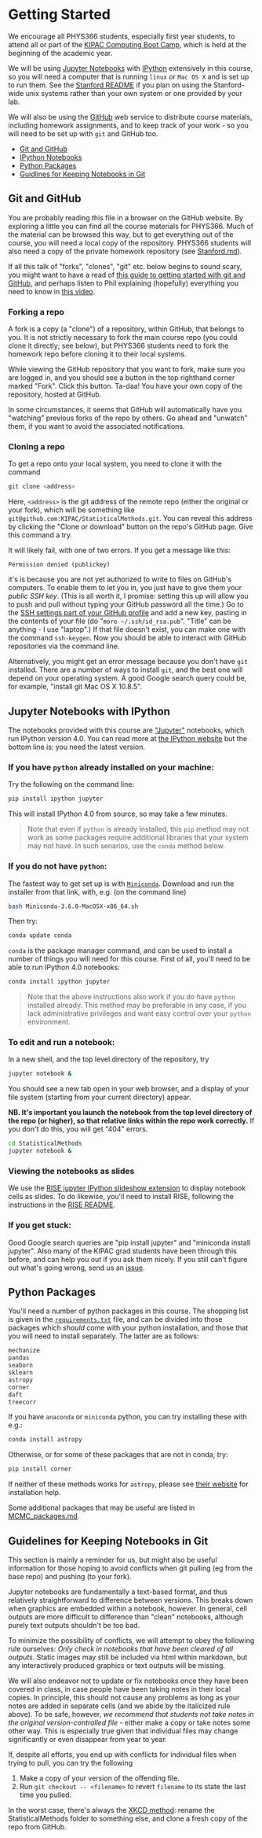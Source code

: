 # <a name="top"></a>Getting Started

We encourage all PHYS366 students, especially first year students, to
attend all or part of the [KIPAC Computing Boot Camp](https://kipac.github.io/BootCamp/), which is held at the beginning of the academic year.

We will be using [Jupyter Notebooks](https://jupyter.org/)
with [IPython](http://ipython.org/)
extensively in this course, so you
will need a computer that is running `linux` or `Mac OS X` and
is set up to run them. See the [Stanford README](Stanford.md) if you plan on using the Stanford-wide unix systems rather than your own system or one provided by your lab.

We will also be using the [GitHub](https://github.com) web service to
distribute course materials, including homework assignments, and to
keep track of your work - so you will need to be set up with `git` and
GitHub too.

* [Git and GitHub](#github)
* [IPython Notebooks](#ipynb)
* [Python Packages](#packages)
* [Guidlines for Keeping Notebooks in Git](#gitnote)

## <a name="github"></a>Git and GitHub

You are probably reading this file in a browser on the GitHub website.
By exploring a little you can find all the course materials for
PHYS366. Much of the material can be browsed this way, but to get everything out of the course, you will need a local copy of the repository. PHYS366 students will also need a copy of the private homework repository (see [Stanford.md](Stanford.md)).

If all this talk of "forks", "clones", "git" etc. below begins to sound scary, you might want to have a read of [this guide to getting started with git and GitHub](https://github.com/KIPAC/GettingStarted#top), and perhaps listen to Phil explaining (hopefully) everything you need to know in [this video](https://www.youtube.com/watch?v=2g9lsbJBPEs).

### Forking a repo

A fork is a copy (a "clone") of a repository, within GitHub, that belongs to you. It is not strictly necessary to fork the main course repo (you could clone it directly; see below), but PHYS366 students need to fork the homework repo before cloning it to their local systems.

While viewing the GitHub repository that you want to fork, make sure you are logged in, and you should see a button in the top righthand corner marked "Fork". Click this button. Ta-daa! You have your own copy of the repository, hosted at GitHub.

In some circumstances, it seems that GitHub will automatically have you "watching" previous forks of the repo by others. Go ahead and "unwatch" them, if you want to avoid the associated notifications.

### Cloning a repo

To get a repo onto your local system, you need to clone it with the command
```bash
git clone <address>
```
Here, `<address>` is the git address of the remote repo (either the original or your fork), which will be something like `git@github.com:KIPAC/StatisticalMethods.git`. You can reveal this address by clicking the "Clone or download" button on the repo's GitHub page. Give this command a try.

It will likely fail, with one of two errors. If you get a message like this:
```
Permission denied (publickey)
```
it's is because you are not yet authorized to write to files on GitHub's computers. To enable them to let you in, you just have to give them your *public SSH key*. (This is all worth it, I promise: setting this up will allow you to push and pull without typing your GitHub password all the time.) Go to the [SSH settings part of your GitHub profile](https://github.com/settings/ssh) and add a new key, pasting in the contents of your file (do "`more ~/.ssh/id_rsa.pub`". "Title" can be anything - I use "laptop".) If that file doesn't exist, you can make one with the command `ssh-keygen`. Now you should be able to interact with GitHub repositories via the command line.

Alternatively, you might get an error message because you don't have `git` installed. There are a number of ways to install `git`, and the best one will depend on your operating system. A good Google search query could be, for example, "install git Mac OS X 10.8.5".

## <a name="ipynb"></a>Jupyter Notebooks with IPython

The notebooks provided with this course are
["Jupyter"](https://jupyter.org/) notebooks,  which run IPython
version 4.0. You can read more at [the IPython
website](http://ipython.org/) but the bottom line is: you need the
latest version.

### If you have `python` already installed on your machine:

Try the following on the command line:
```bash
pip install ipython jupyter
```
This will install IPython 4.0 from source, so may take a few minutes.

> Note that even if `python` is already installed, this `pip` method may not work as some packages require additional libraries that your system may not have. In such senarios, use the `conda` method below.

### If you do not have `python`:

The fastest way to get set up is with
[`Miniconda`](http://conda.pydata.org/miniconda.html). Download and run
the installer from that link, with, e.g. (on the command line)
```bash
bash Miniconda-3.6.0-MacOSX-x86_64.sh
```
Then try:
```bash
conda update conda
```
`conda` is the package manager command, and can be used to install a
number of things you will need for this course. First of all, you'll
need to be able to run IPython 4.0 notebooks:
```bash
conda install ipython jupyter
```

> Note that the above instructions also work if you do have `python` installed already. This method may be preferable in any case, if you lack administrative privileges and want easy control over your `python` environment.

### To edit and run a notebook:

In a new shell, and the top level directory of the repository, try
```bash
jupyter notebook &
```
You should see a new tab open in your web browser, and a display of your file system (starting from your current directory) appear.

**NB. It's important you launch the notebook from the top level directory of the repo (or higher), so that relative links within the repo work correctly.** If you don't do this, you will get "404" errors.
```bash
cd StatisticalMethods
jupyter notebook &
```

### Viewing the notebooks as slides

We use the [RISE jupyter IPython slideshow extension](https://github.com/damianavila/RISE) to display notebook cells as slides. To do likewise, you'll need to install RISE, following the instructions in the [RISE README](https://github.com/damianavila/RISE).


### If you get stuck:

Good Google search queries are "pip install jupyter" and
"miniconda install jupyter".
Also many of the KIPAC grad students have been through this before,
and can help you out if you ask them nicely.
If you still can't figure out what's going wrong, send us an [issue](https://github.com/KIPAC/StatisticalMethods/issues).


## <a name="packages"></a>Python Packages

You'll need a number of python packages in this course.
The shopping list is given in the [`requirements.txt`](https://github.com/KIPAC/StatisticalMethods/blob/master/requirements.txt) file, and can be divided into those packages which _should_ come with your python installation, and those that you will need to install separately. The latter are as follows:
```python
mechanize
pandas
seaborn
sklearn
astropy
corner
daft
treecorr
```

If you have `anaconda` or `miniconda` python, you can try installing these with e.g.:
```bash
conda install astropy
```
Otherwise, or for some of these packages that are not in conda, try:
```bash
pip install corner
```

If neither of these methods works for `astropy`, please
see [their website](http://astropy.readthedocs.org/en/stable/install.html)
for installation help.

Some additional packages that may be useful are listed in [MCMC_packages.md](MCMC_packages.md).


## <a name="gitnote"></a>Guidelines for Keeping Notebooks in Git

This section is mainly a reminder for us, but might also be useful information for those hoping to avoid conflicts when git pulling (eg from the base repo) and pushing (to your fork).

Jupyter notebooks are fundamentally a text-based format, and thus relatively straightforward to difference between versions. This breaks down when graphics are embedded within a notebook, however. In general, cell outputs are more difficult to difference than "clean" notebooks, although purely text outputs shouldn't be too bad.

To minimize the possibility of conflicts, we will attempt to obey the following rule ourselves: *Only check in notebooks that have been cleared of all outputs.* Static images may still be included via html within markdown, but any interactively produced graphics or text outputs will be missing.

We will also endeavor not to update or fix notebooks once they have been covered in class, in case people have been taking notes in their local copies. In principle, this should not cause any problems as long as your notes are added in separate cells (and we abide by the italicized rule above). To be safe, however, *we recommend that students not take notes in the original version-controlled file* - either make a copy or take notes some other way. This is especially true given that individual files may change significantly or even disappear from year to year.

If, despite all efforts, you end up with conflicts for individual files when trying to pull, you can try the following

1. Make a copy of your version of the offending file.
2. Run `git checkout -- <filename>` to revert `filename` to its state the last time you pulled.

In the worst case, there's always the [XKCD method](https://xkcd.com/1597/): rename the StatisticalMethods folder to something else, and clone a fresh copy of the repo from GitHub.
